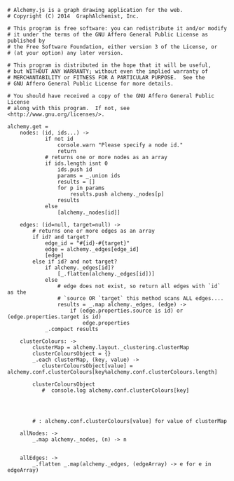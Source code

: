     # Alchemy.js is a graph drawing application for the web.
    # Copyright (C) 2014  GraphAlchemist, Inc.

    # This program is free software: you can redistribute it and/or modify
    # it under the terms of the GNU Affero General Public License as published by
    # the Free Software Foundation, either version 3 of the License, or
    # (at your option) any later version.

    # This program is distributed in the hope that it will be useful,
    # but WITHOUT ANY WARRANTY; without even the implied warranty of
    # MERCHANTABILITY or FITNESS FOR A PARTICULAR PURPOSE.  See the
    # GNU Affero General Public License for more details.

    # You should have received a copy of the GNU Affero General Public License
    # along with this program.  If not, see <http://www.gnu.org/licenses/>.

    alchemy.get = 
        nodes: (id, ids...) ->
                if not id
                    console.warn "Please specify a node id."
                    return
                # returns one or more nodes as an array
                if ids.length isnt 0
                    ids.push id
                    params = _.union ids
                    results = []
                    for p in params
                        results.push alchemy._nodes[p]
                    results
                else
                    [alchemy._nodes[id]]

        edges: (id=null, target=null) ->
            # returns one or more edges as an array
            if id? and target?
                edge_id = "#{id}-#{target}"
                edge = alchemy._edges[edge_id]
                [edge]
            else if id? and not target?
                if alchemy._edges[id]?
                    [_.flatten(alchemy._edges[id])]
                else
                    # edge does not exist, so return all edges with `id` as the 
                    # `source OR `target` this method scans ALL edges....
                    results = _.map alchemy._edges, (edge) ->
                        if (edge.properties.source is id) or (edge.properties.target is id)
                            edge.properties
                _.compact results

        clusterColours: ->
            clusterMap = alchemy.layout._clustering.clusterMap
            clusterColoursObject = {}
            _.each clusterMap, (key, value) ->
               clusterColoursObject[value] = alchemy.conf.clusterColours[key%alchemy.conf.clusterColours.length]

            clusterColoursObject
               #  console.log alchemy.conf.clusterColours[key]




            # : alchemy.conf.clusterColours[value] for value of clusterMap

        allNodes: ->
            _.map alchemy._nodes, (n) -> n


        allEdges: ->
            _.flatten _.map(alchemy._edges, (edgeArray) -> e for e in edgeArray)
